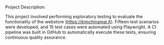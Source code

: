 Project Description:

This project involved performing exploratory testing to evaluate the functionality of the webstore (https://kimchinamai.lt). Fifteen test scenarios were developed,
and 15 test cases were automated using Playwright. A CI pipeline was built in GitHub to automatically execute these tests, ensuring continuous quality assurance.
